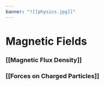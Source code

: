 ```yaml
---
banner: "![[physics.jpg]]"
---
```

# Magnetic Fields 

### [[Magnetic Flux Density]]

### [[Forces on Charged Particles]]
